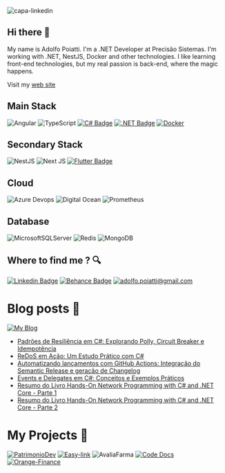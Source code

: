
![capa-linkedin](https://github.com/user-attachments/assets/22dd8d41-45dc-4658-a491-763f5872ba63)

## Hi there 👋

My name is Adolfo Poiatti. I'm a .NET Developer at Precisão Sistemas. I'm working with .NET, NestJS, Docker and other technologies. I like learning front-end technologies, but my real passion is back-end, where the magic happens.

Visit my [web site](https://portifolio.asp.dev.br)

## Main Stack
![Angular]( https://img.shields.io/badge/Angular-DD0031?style=for-the-badge&logo=angular&logoColor=white)
![TypeScript](https://img.shields.io/badge/typescript-%23007ACC.svg?style=for-the-badge&logo=typescript&logoColor=white)
[![C# Badge](https://img.shields.io/badge/C%23-239120?style=for-the-badge&logo=c-sharp&logoColor=white)]()
[![.NET Badge](https://img.shields.io/badge/.NET-5C2D91?style=for-the-badge&logo=.net&logoColor=white)]()
[![Docker](https://img.shields.io/badge/docker-0db7ed?style=for-the-badge&logo=docker&logoColor=white)]()

## Secondary Stack
![NestJS](https://img.shields.io/badge/NestJS-%23000000.svg?style=for-the-badge&logo=nestjs&logoColor=red)
![Next JS](https://img.shields.io/badge/Next-black?style=for-the-badge&logo=next.js&logoColor=white)
[![Flutter Badge](https://img.shields.io/badge/Flutter-243D8F?style=for-the-badge&logo=flutter&logoColor=white)]()

## Cloud
![Azure Devops](https://img.shields.io/badge/Azure-79C6FF?style=for-the-badge&logo=AzureDevops&logoColor=white)
![Digital Ocean](https://img.shields.io/badge/digital%20ocean-d9d9d9?style=for-the-badge&logo=DigitalOcean&logoColor=black)
![Prometheus](https://img.shields.io/badge/prometheus-%231D1A27.svg?style=for-the-badge&logo=prometheus&logoColor=white)

## Database
![MicrosoftSQLServer](https://img.shields.io/badge/Microsoft%20SQL%20Sever-CC2927?style=for-the-badge&logo=microsoft%20sql%20server&logoColor=white)
![Redis](https://img.shields.io/badge/redis-%23DD0031.svg?style=for-the-badge&logo=redis&logoColor=white)
![MongoDB](https://img.shields.io/badge/mongodb-00ED64.svg?style=for-the-badge&logo=mongodb&logoColor=white)

## Where to find me ? 🔍
[![Linkedin Badge](https://img.shields.io/badge/LinkedIn-0077B5?style=for-the-badge&logo=linkedin&logoColor=white)](https://www.linkedin.com/in/adolfo-poiatti-591b79150/)
[![Behance Badge](https://img.shields.io/badge/Behance-0059F7?style=for-the-badge&logo=behance&logoColor=white)](https://www.behance.net/adolfopoiatti)
[![adolfo.poiatti@gmail.com](https://img.shields.io/badge/Gmail-0059F7?style=for-the-badge&logo=gmail&logoColor=white)](mailto:adolfo.poiatti@gmail.com)

 # Blog posts 📝
 [![My Blog]( https://img.shields.io/badge/My-Blog-FFF?style=for-the-badge&logo=Blog&logoColor=white)](https://blog.asp.dev.br/)
- [Padrões de Resiliência em C#: Explorando Polly, Circuit Breaker e Idempotência](https://blog.asp.dev.br/padroes-de-resiliencia-em-c-explorando-polly-circuit-breaker-e-idempotencia/)
- [ReDoS em Ação: Um Estudo Prático com C#](https://blog.asp.dev.br/redos-em-acao-um-estudo-pratico-com-c/)
- [Automatizando lançamentos com GitHub Actions: Integração do Semantic Release e geração de Changelog](https://blog.asp.dev.br/automatizando-lancamentos-com-github-actions-integracao-do-semantic-release-e-geracao-de-changelog/)
- [Events e Delegates em C#: Conceitos e Exemplos Práticos](https://blog.asp.dev.br/events-e-delegates-em-c-conceitos-e-exemplos-praticos/)
- [Resumo do Livro Hands-On Network Programming with C# and .NET Core - Parte 1](https://blog.asp.dev.br/resumo-do-livro/)
- [Resumo do Livro Hands-On Network Programming with C# and .NET Core - Parte 2](https://blog.asp.dev.br/resumo-do-livro-hands-on-network-programming-with-c-and-net-core-parte-2/)

# My Projects 🚧 
[![PatrimonioDev](https://github.com/user-attachments/assets/9cb20179-2c30-43b9-8954-e61655bbf5b5)](https://github.com/adolfosp/Front-PatrimonioDev)
[![Easy-link](https://github.com/user-attachments/assets/93a8acfd-6c02-466d-b0b2-44fe0cf39688)](https://chrome.google.com/webstore/detail/easy-link/gjlpeedapddbjehklgpcnaimipcmmlhd)
![AvaliaFarma](https://github.com/user-attachments/assets/38091add-7cec-4d87-a9e4-01591ec07594)
[![Code Docs](https://github.com/user-attachments/assets/df2fab28-d819-4aba-b3d9-d4624349306a)](https://docs-code.netlify.app/)
[![Orange-Finance](https://github.com/user-attachments/assets/820127d5-d9a7-46e9-8264-b9647ac59f16)](https://github.com/adolfosp/Back-Front-End-Orange-Finance)

